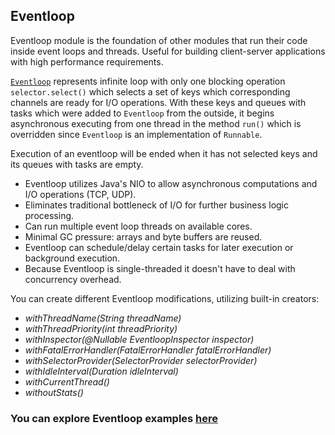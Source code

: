 ## Eventloop

Eventloop module is the foundation of other modules that run their code inside event loops and threads. Useful for 
building client-server applications with high performance requirements. 

[`Eventloop`](https://github.com/softindex/datakernel/blob/master/core-eventloop/src/main/java/io/datakernel/eventloop/Eventloop.java) 
represents infinite loop with only one blocking operation `selector.select()` which selects a set of keys which 
corresponding channels are ready for I/O operations. With these keys and queues with tasks which were added to `Eventloop` 
from the outside, it begins asynchronous executing from one thread in the method `run()` which is overridden since 
`Eventloop` is an implementation of `Runnable`. 
 
Execution of an eventloop will be ended when it has not selected keys and its queues with tasks are empty.

* Eventloop utilizes Java's NIO to allow asynchronous computations and I/O operations (TCP, UDP).
* Eliminates traditional bottleneck of I/O for further business logic processing.
* Can run multiple event loop threads on available cores.
* Minimal GC pressure: arrays and byte buffers are reused.
* Eventloop can schedule/delay certain tasks for later execution or background execution.
* Because Eventloop is single-threaded it doesn't have to deal with concurrency overhead.

You can create different Eventloop modifications, utilizing built-in creators:
* *withThreadName(String threadName)*
* *withThreadPriority(int threadPriority)* 
* *withInspector(@Nullable EventloopInspector inspector)*
* *withFatalErrorHandler(FatalErrorHandler fatalErrorHandler)* 
* *withSelectorProvider(SelectorProvider selectorProvider)* 
* *withIdleInterval(Duration idleInterval)* 
* *withCurrentThread()* 
* *withoutStats()*

### You can explore Eventloop examples [here](https://github.com/softindex/datakernel/tree/master/examples/eventloop)

